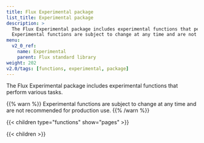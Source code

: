 ```yaml
---
title: Flux Experimental package
list_title: Experimental package
description: >
  The Flux Experimental package includes experimental functions that perform various tasks.
  Experimental functions are subject to change at any time and are not recommended for production use.
menu:
  v2_0_ref:
    name: Experimental
    parent: Flux standard library
weight: 202
v2.0/tags: [functions, experimental, package]
---
```


The Flux Experimental package includes experimental functions that perform various tasks.

{{% warn %}}
Experimental functions are subject to change at any time and are not recommended for production use.
{{% /warn %}}

{{< children type="functions" show="pages" >}}

{{< children >}}

